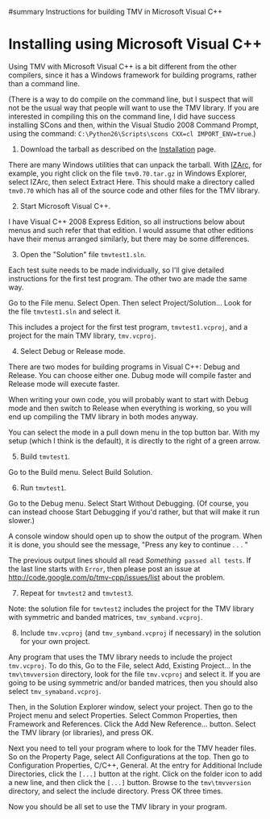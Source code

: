 ﻿#summary Instructions for building TMV in Microsoft Visual C++

# Installing using Microsoft Visual C++ #

Using TMV with Microsoft Visual C++ is a bit different from the other compilers, since it has a Windows framework for building programs, rather than a command line.

(There is a way to do compile on the command line, but I suspect that will not be the usual way that people will want to use the TMV library.  If you are interested in compiling this on the command line, I did have success installing SCons and then, within the Visual Studio 2008 Command Prompt, using the command: `C:\Python26\Scripts\scons CXX=cl IMPORT_ENV=true`.)

1. Download the tarball as described on the [Installation](Installation.md) page.

There are many Windows utilities that can unpack the tarball.  With [IZArc](http://www.izarc.org/), for example, you right click on the file `tmv0.70.tar.gz` in Windows Explorer, select IZArc, then select Extract Here.  This should make a directory called `tmv0.70` which has all of the source code and other files for the TMV library.

2. Start Microsoft Visual C++.

I have Visual C++ 2008 Express Edition, so all instructions below about menus and such refer that that edition.  I would assume that other editions have their menus arranged similarly, but there may be some differences.

3. Open the "Solution" file `tmvtest1.sln`.

Each test suite needs to be made individually, so I'll give detailed instructions for the first test program.  The other two are made the same way.

Go to the File menu.  Select Open.  Then select Project/Solution...  Look for the file `tmvtest1.sln` and select it.

This includes a project for the first test program, `tmvtest1.vcproj`, and a project for the main TMV library, `tmv.vcproj`.

4. Select Debug or Release mode.

There are two modes for building programs in Visual C++: Debug and Release.   You can choose either one.  Dubug mode will compile faster and  Release mode will execute faster.

When writing your own code, you will probably want to start with Debug mode and then switch to Release when everything is working, so you will end up compiling the TMV library in both modes anyway.

You can select the mode in a pull down menu in the top button bar.  With my setup (which I think is the default), it is directly to the right of a green arrow.

5. Build `tmvtest1`.

Go to the Build menu.  Select Build Solution.

6. Run `tmvtest1`.

Go to the Debug menu.  Select Start Without Debugging.  (Of course, you can instead choose Start Debugging if you'd rather, but that will make it run slower.)

A console window should open up to show the output of the program.  When it is done, you should see the message,
"Press any key to continue . . . "

The previous output lines should all read _Something_` passed all tests`. If the last line starts with `Error`,  then please post an issue at http://code.google.com/p/tmv-cpp/issues/list about the problem.

7. Repeat for `tmvtest2` and `tmvtest3`.

Note: the solution file for `tmvtest2` includes the project for the TMV library with symmetric and banded matrices, `tmv_symband.vcproj`.

8. Include `tmv.vcproj` (and `tmv_symband.vcproj` if necessary) in the solution for your own project.

Any program that uses the TMV library needs to include the project `tmv.vcproj`.  To do this, Go to the File, select Add, Existing Project... In the `tmv\tmvversion` directory, look for the file `tmv.vcproj` and select it.  If you are going to be using symmetric and/or banded matrices, then you should also select `tmv_symaband.vcproj`.

Then, in the Solution Explorer window, select your project.  Then go to the Project menu and select Properties.  Select Common Properties, then Framework and References.   Click the Add New Reference... button.  Select the TMV library (or libraries), and press OK.

Next you need to tell your program where to look for the TMV header files.  So on the Property Page, select All Configurations at the top.  Then go to Configuration Properties, C/C++, General. At the entry for Additional Include Directories, click the `[...]` button at the right.  Click on the folder icon to add a new line, and then click the `[...]` button.  Browse to the  `tmv\tmvversion` directory, and select the include directory.  Press OK three times.

Now you should be all set to use the TMV library in your program.